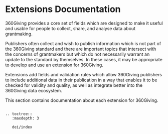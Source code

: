 # Extensions Documentation

360Giving provides a core set of fields which are designed to make it useful and usable for people to collect, share, and analyse data about grantmaking.

Publishers often collect and wish to publish information which is not part of the 360Giving standard and there are important topics that intersect with the concerns of grantmakers but which do not necessarily warrant an update to the standard by themselves. In these cases, it may be appropriate to develop and use an extension for 360Giving.

Extensions add fields and validation rules which allow 360Giving publishers to include additional data in their publication in a way that enables it to be checked for validity and quality, as well as integrate better into the 360Giving data ecosystem.

This section contains documentation about each extension for 360Giving.

```eval_rst

.. toctree::
   :maxdepth: 3

   dei/index

```

